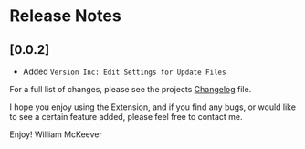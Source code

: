 # Release Notes

## [0.0.2]
- Added `Version Inc: Edit Settings for Update Files`

For a full list of changes, please see the projects [Changelog](CHANGELOG.md) file.

I hope you enjoy using the Extension, and if you find any bugs, or would like to see a certain feature added, please feel free to contact me.

Enjoy! William McKeever
